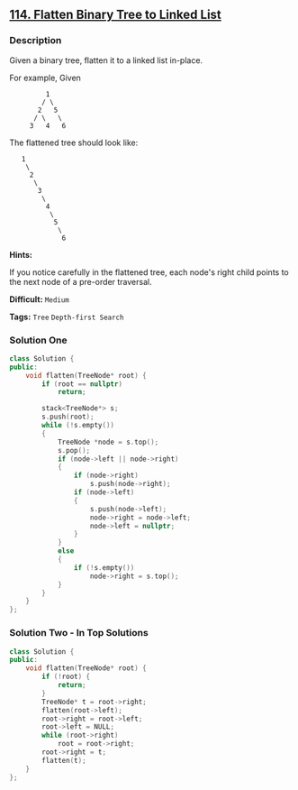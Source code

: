 ## [114. Flatten Binary Tree to Linked List](https://leetcode.com/problems/flatten-binary-tree-to-linked-list/description/)

### Description

Given a binary tree, flatten it to a linked list in-place.

For example,
Given

```
         1
        / \
       2   5
      / \   \
     3   4   6
```

The flattened tree should look like:

```
   1
    \
     2
      \
       3
        \
         4
          \
           5
            \
             6
```

**Hints:**

If you notice carefully in the flattened tree, each node's right child points to the next node of a pre-order traversal.

**Difficult:** `Medium`

**Tags:** `Tree` `Depth-first Search`

### Solution One

```c++
class Solution {
public:
    void flatten(TreeNode* root) {
        if (root == nullptr)
            return;

        stack<TreeNode*> s;
        s.push(root);
        while (!s.empty())
        {
            TreeNode *node = s.top();
            s.pop();
            if (node->left || node->right)
            {
                if (node->right)
                    s.push(node->right);
                if (node->left)
                {
                    s.push(node->left);
                    node->right = node->left;
                    node->left = nullptr;
                }
            }
            else
            {
                if (!s.empty())
                    node->right = s.top();
            }
        }
    }
};
```

### Solution Two - In Top Solutions

```c++
class Solution {
public:
    void flatten(TreeNode* root) {
        if (!root) {
            return;
        }
        TreeNode* t = root->right;
        flatten(root->left);
        root->right = root->left;
        root->left = NULL;
        while (root->right)
            root = root->right;
        root->right = t;
        flatten(t);
    }
};
```
